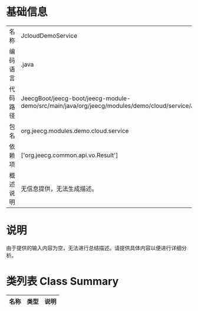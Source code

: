 # 基础信息

|      |      |
|------|------|
| 名称 | JcloudDemoService |
| 编码语言 | .java |
| 代码路径 | JeecgBoot/jeecg-boot/jeecg-module-demo/src/main/java/org/jeecg/modules/demo/cloud/service/JcloudDemoService.java |
| 包名 | org.jeecg.modules.demo.cloud.service |
| 依赖项 | ['org.jeecg.common.api.vo.Result'] |
| 概述说明 | 无信息提供，无法生成描述。 |

# 说明

由于提供的输入内容为空，无法进行总结描述。请提供具体内容以便进行详细分析。

# 类列表 Class Summary

| 名称   | 类型  | 说明 |
|-------|------|-------------|




